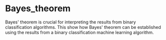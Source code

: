 # Bayes_theorem
Bayes' theorem is crucial for interpreting the results from binary classification algorithms. This show how Bayes' theorem can be established using the results from a binary classification machine learning algorithm.

